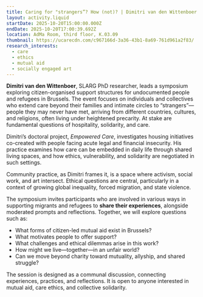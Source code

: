 ```yaml
---
title: Caring for "strangers”? How (not)? | Dimitri van den Wittenboer | Symposium
layout: activity.liquid
startDate: 2025-10-20T15:00:00.000Z
endDate: 2025-10-20T17:00:39.692Z
location: AdMa Room, third floor, K.03.09
thumbnail: https://ucarecdn.com/c967166d-3a36-43b1-8a69-761d961a2f83/
research_interests:
  - care
  - ethics
  - mutual aid
  - socially engaged art
---
```

**Dimitri van den Wittenboer**, SLARG PhD researcher, leads a symposium exploring citizen-organised support structures for undocumented people and refugees in Brussels. The event focuses on individuals and collectives who extend care beyond their families and intimate circles to “strangers”—people they may never have met, arriving from different countries, cultures, and religions, often living under heightened precarity. At stake are fundamental questions of hospitality, solidarity, and care.

Dimitri’s doctoral project, *Empowered Care*, investigates housing initiatives co-created with people facing acute legal and financial insecurity. His practice examines how care can be embedded in daily life through shared living spaces, and how ethics, vulnerability, and solidarity are negotiated in such settings.

Community practice, as Dimitri frames it, is a space where activism, social work, and art intersect. Ethical questions are central, particularly in a context of growing global inequality, forced migration, and state violence.

The symposium invites participants who are involved in various ways in supporting migrants and refugees to **share their experiences**, alongside moderated prompts and reflections. Together, we will explore questions such as:

* What forms of citizen-led mutual aid exist in Brussels?
* What motivates people to offer support?
* What challenges and ethical dilemmas arise in this work?
* How might we live—together—in an unfair world?
* Can we move beyond charity toward mutuality, allyship, and shared struggle?

The session is designed as a communal discussion, connecting experiences, practices, and reflections. It is open to anyone interested in mutual aid, care ethics, and collective solidarity.